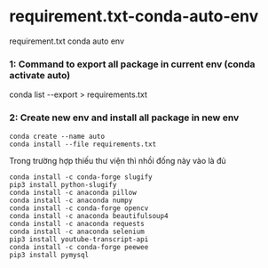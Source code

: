 # requirement.txt-conda-auto-env
requirement.txt conda auto env


### 1: Command to export all package in current env (conda activate auto)
conda list --export > requirements.txt

### 2: Create new env and install all package in new env
```
conda create --name auto
conda install --file requirements.txt
```


Trong trường hợp thiếu thư viện thì nhồi đống này vào là đủ
```
conda install -c conda-forge slugify
pip3 install python-slugify
conda install -c anaconda pillow
conda install -c anaconda numpy
conda install -c conda-forge opencv
conda install -c anaconda beautifulsoup4
conda install -c anaconda requests
conda install -c anaconda selenium
pip3 install youtube-transcript-api
conda install -c conda-forge peewee
pip3 install pymysql
```
